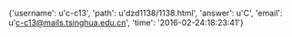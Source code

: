 {'username': u'c-c13', 'path': u'dzd1138/1138.html', 'answer': u'C', 'email': u'c-c13@mails.tsinghua.edu.cn', 'time': '2016-02-24:18:23:41'}